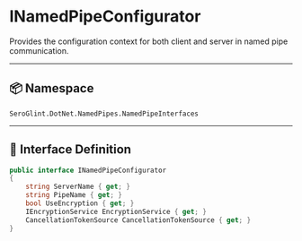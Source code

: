 # INamedPipeConfigurator

Provides the configuration context for both client and server in named pipe communication.

---

## 📦 Namespace

`SeroGlint.DotNet.NamedPipes.NamedPipeInterfaces`

---

## 🧩 Interface Definition

```csharp
public interface INamedPipeConfigurator
{
    string ServerName { get; }
    string PipeName { get; }
    bool UseEncryption { get; }
    IEncryptionService EncryptionService { get; }
    CancellationTokenSource CancellationTokenSource { get; }
}
```